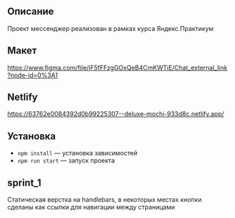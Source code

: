 ## Описание
Проект мессенджер реализован в рамках курса Яндекс.Практикум

## Макет
https://www.figma.com/file/jF5fFFzgGOxQeB4CmKWTiE/Chat_external_link?node-id=0%3A1

## Netlify
https://63762e0084392d0b99225307--deluxe-mochi-933d8c.netlify.app/

## Установка
- `npm install` — установка зависимостей
- `npm run start` — запуск проекта

## sprint_1
Статическая верстка на handlebars, в некоторых местах кнопки сделаны как ссылки для навигации между страницами